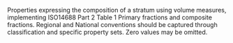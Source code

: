 Properties expressing the composition of a stratum using volume measures, implementing ISO14688 Part 2 Table 1 Primary fractions and composite fractions. Regional and National conventions should be captured through classification and specific property sets. Zero values may be omitted.